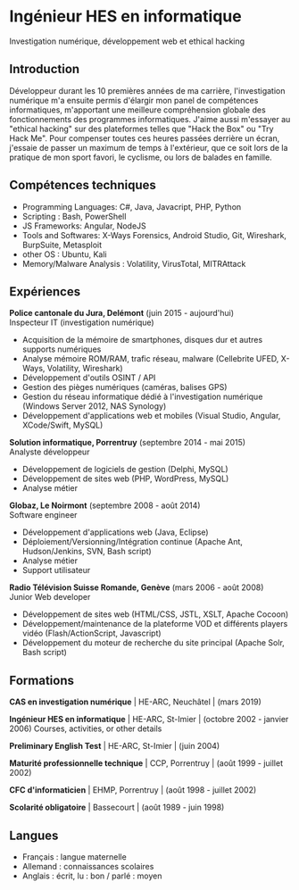 # Ingénieur HES en informatique
Investigation numérique, développement web et ethical hacking

## Introduction
Développeur durant les 10 premières années de ma carrière, l'investigation numérique m'a ensuite permis d'élargir mon panel de compétences informatiques, m'apportant une meilleure compréhension globale des fonctionnements des programmes informatiques. J'aime aussi m'essayer au "ethical hacking" sur des plateformes telles que "Hack the Box" ou "Try Hack Me". 
Pour compenser toutes ces heures passées derrière un écran, j'essaie de passer un maximum de temps à l'extérieur, que ce soit lors de la pratique de mon sport favori, le cyclisme, ou lors de balades en famille.

## Compétences techniques
- Programming Languages: C#, Java, Javacript, PHP, Python
- Scripting : Bash, PowerShell
- JS Frameworks: Angular, NodeJS
- Tools and Softwares: X-Ways Forensics, Android Studio, Git, Wireshark, BurpSuite, Metasploit
- other OS : Ubuntu, Kali
- Memory/Malware Analysis : Volatility, VirusTotal, MITRAttack

## Expériences
**Police cantonale du Jura, Delémont** (juin 2015 - aujourd'hui)   
Inspecteur IT (investigation numérique)
- Acquisition de la mémoire de smartphones, disques dur et autres supports numériques
- Analyse mémoire ROM/RAM, trafic réseau, malware (Cellebrite UFED, X-Ways, Volatility, Wireshark)
- Développement d'outils OSINT / API 
- Gestion des pièges numériques (caméras, balises GPS)
- Gestion du réseau informatique dédié à l'investigation numérique (Windows Server 2012, NAS Synology)
- Développement d'applications web et mobiles (Visual Studio, Angular, XCode/Swift, MySQL)

**Solution informatique, Porrentruy** (septembre 2014 - mai 2015)   
Analyste développeur
- Développement de logiciels de gestion (Delphi, MySQL)
- Développement de sites web (PHP, WordPress, MySQL)
- Analyse métier

**Globaz, Le Noirmont** (septembre 2008 - août 2014)   
Software engineer
- Développement d'applications web (Java, Eclipse)
- Déploiement/Versionning/Intégration continue (Apache Ant, Hudson/Jenkins, SVN, Bash script)
- Analyse métier
- Support utilisateur

**Radio Télévision Suisse Romande, Genève** (mars 2006 - août 2008)   
Junior Web developer
- Développement de sites web (HTML/CSS, JSTL, XSLT, Apache Cocoon)
- Développement/maintenance de la plateforme VOD et différents players vidéo (Flash/ActionScript, Javascript)
- Développement du moteur de recherche du site principal (Apache Solr, Bash script)

## Formations
**CAS en investigation numérique** | HE-ARC, Neuchâtel | (mars 2019)

**Ingénieur HES en informatique** | HE-ARC, St-Imier | (octobre 2002 - janvier 2006)
Courses, activities, or other details

**Preliminary English Test** | HE-ARC, St-Imier | (juin 2004)

**Maturité professionnelle technique** | CCP, Porrentruy | (août 1999 - juillet 2002)

**CFC d'informaticien** | EHMP, Porrentruy | (août 1998 - juillet 2002)

**Scolarité obligatoire** | Bassecourt | (août 1989 - juin 1998)

## Langues
- Français : langue maternelle
- Allemand : connaissances scolaires
- Anglais : écrit, lu : bon / parlé : moyen
